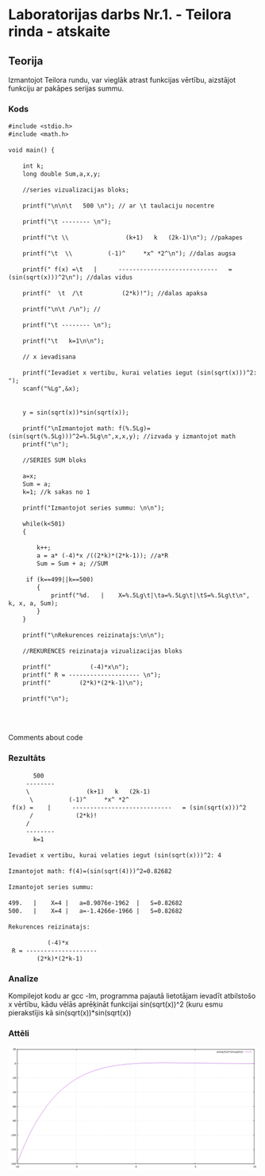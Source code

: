<!-- https://help.github.com/en/github/writing-on-github/basic-writing-and-formatting-syntax -->
# Laboratorijas darbs Nr.1. - Teilora rinda - atskaite

## Teorija
Izmantojot Teilora rundu, var vieglāk atrast funkcijas vērtību, aizstājot funkciju ar pakāpes serijas summu.

### Kods
```
#include <stdio.h>
#include <math.h>

void main() {

	int k;
	long double Sum,a,x,y;

	//series vizualizacijas bloks;

	printf("\n\n\t   500 \n"); // ar \t taulaciju nocentre

	printf("\t -------- \n");

	printf("\t \\                (k+1)   k   (2k-1)\n"); //pakapes

	printf("\t  \\          (-1)^     *x^ *2^\n"); //dalas augsa

	printf(" f(x) =\t   |      ----------------------------   = (sin(sqrt(x)))^2\n"); //dalas vidus

	printf("  \t  /\t           (2*k)!"); //dalas apaksa

	printf("\n\t /\n"); //

	printf("\t -------- \n");

	printf("\t   k=1\n\n");

	// x ievadisana
	
	printf("Ievadiet x vertibu, kurai velaties iegut (sin(sqrt(x)))^2: ");
	scanf("%Lg",&x);


	y = sin(sqrt(x))*sin(sqrt(x));

	printf("\nIzmantojot math: f(%.5Lg)=(sin(sqrt(%.5Lg)))^2=%.5Lg\n",x,x,y); //izvada y izmantojot math
	printf("\n");

	//SERIES SUM bloks

	a=x;
	Sum = a;
	k=1; //k sakas no 1

	printf("Izmantojot series summu: \n\n");

	while(k<501)
	{

		k++;
		a = a* (-4)*x /((2*k)*(2*k-1)); //a*R
		Sum = Sum + a; //SUM

	 if (k==499||k==500)
		{
	 		printf("%d.   |    X=%.5Lg\t|\ta=%.5Lg\t|\tS=%.5Lg\t\n", k, x, a, Sum);
		}
	}
	
	printf("\nRekurences reizinatajs:\n\n");

	//REKURENCES reizinataja vizualizacijas bloks

	printf("           (-4)*x\n");
	printf(" R = -------------------- \n");
	printf("        (2*k)*(2*k-1)\n");

	printf("\n");

 


```
Comments about code  

### Rezultāts
```
	   500 
	 -------- 
	 \                (k+1)   k   (2k-1)
	  \          (-1)^     *x^ *2^
 f(x) =	   |      ----------------------------   = (sin(sqrt(x)))^2
	  /	           (2*k)!
	 /
	 -------- 
	   k=1

Ievadiet x vertibu, kurai velaties iegut (sin(sqrt(x)))^2: 4

Izmantojot math: f(4)=(sin(sqrt(4)))^2=0.82682

Izmantojot series summu: 

499.   |    X=4	|	a=8.9076e-1962	|	S=0.82682	
500.   |    X=4	|	a=-1.4266e-1966	|	S=0.82682	

Rekurences reizinatajs:

           (-4)*x
 R = -------------------- 
        (2*k)*(2*k-1)

```

### Analīze
Kompilejot kodu ar gcc -lm, programma pajautā lietotājam ievadīt atbilstošo x vērtību, kādu vēlās aprēķināt funkcijai sin(sqrt(x))^2 (kuru esmu pierakstījis kā sin(sqrt(x))*sin(sqrt(x))

### Attēli

![Funkcijas grafiks](https://github.com/DaButter/RTR105/blob/master/darbi/1ld_series/graph_image.png)
